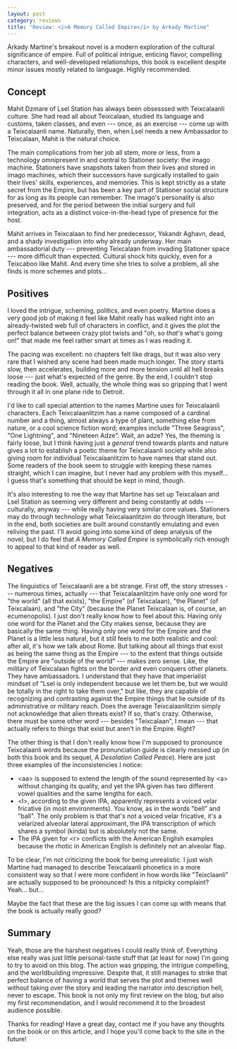 ```yaml
---
layout: post
category: reviews
title: "Review: <i>A Memory Called Empire</i> by Arkady Martine"
---
```


Arkady Martine's breakout novel is a modern exploration of the cultural significance of empire. Full of political intrigue, enticing flavor, compelling characters, and well-developed relationships, this book is excellent despite minor issues mostly related to language. Highly recommended.

## Concept

Mahit Dzmare of Lsel Station has always been obsesssed with Teixcalaanli culture. She had read all about Teixcalaan, studied its language and customs, taken classes, and even --- once, as an exercise --- come up with a Teixcalaanli name. Naturally, then, when Lsel needs a new Ambassador to Teixcalaan, Mahit is the natural choice.

The main complications from her job all stem, more or less, from a technology omnipresent in and central to Stationer society: the imago machine. Stationers have snapshots taken from their lives and stored in imago machines, which their successors have surgically installed to gain their lives' skills, experiences, and memories. This is kept strictly as a state secret from the Empire, but has been a key part of Stationer social structure for as long as its people can remember. The imago's personality is also preserved, and for the period between the initial surgery and full integration, acts as a distinct voice-in-the-head type of presence for the host.

Mahit arrives in Teixcalaan to find her predecessor, Yskandr Aghavn, dead, and a shady investigation into why already underway. Her main ambassadorial duty --- preventing Teixcalaan from invading Stationer space --- more difficult than expected. Cultural shock hits quickly, even for a Teixcaboo like Mahit. And every time she tries to solve a problem, all she finds is more schemes and plots...

## Positives

I loved the intrigue, scheming, politics, and even poetry. Martine does a very good job of making it feel like Mahit really has walked right into an already-twisted web full of characters in conflict, and it gives the plot the perfect balance between crazy plot twists and "oh, so *that's* what's going on!" that made me feel rather smart at times as I was reading it.

The pacing was excellent: no chapters felt like drags, but it was also very rare that I wished any scene had been made much longer. The story starts slow, then accelerates, building more and more tension until all hell breaks loose --- just what's expected of the genre. By the end, I couldn't stop reading the book. Well, actually, the whole thing was so gripping that I went through it all in one plane ride to Detroit.

I'd like to call special attention to the names Martine uses for Teixcalaanli characters. Each Teixcalaanlitzim has a name composed of a cardinal number and a thing, almost always a type of plant, something else from nature, or a cool science fiction word; examples include "Three Seagrass", "One Lightning", and "Nineteen Adze". Wait, an adze? Yes, the theming is fairly loose, but I think having just a *general* trend towards plants and nature gives a lot to establish a poetic theme for Teixcalaanli society while also giving room for individual Teixcalaanlitzim to have names that stand out. Some readers of the book seem to struggle with keeping these names straight, which I can imagine, but I never had any problem with this myself... I guess that's something that should be kept in mind, though.

It's also interesting to me the way that Martine has set up Teixcalaan and Lsel Station as seeming very different and being constantly at odds --- culturally, anyway --- while really having very similar core values. Stationers may do through technology what Teixcalaanlitzim do through literature, but in the end, both societies are built around constantly emulating and even reliving the past. I'll avoid going into some kind of deep analysis of the novel, but I do feel that *A Memory Called Empire* is symbolically rich enough to appeal to that kind of reader as well.

## Negatives

The linguistics of Teixcalaanli are a bit strange. First off, the story stresses --- numerous times, actually --- that Teixcalaanlitzim have only one word for "the world" (all that exists), "the Empire" (of Teixcalaan), "the Planet" (of Teixcalaan), and "the City" (because the Planet Teixcalaan is, of course, an ecumenopolis). I just don't really know how to feel about this. Having only one word for the Planet and the City makes sense, because they are basically the same thing. Having only one word for the Empire and the Planet is a little less natural, but it still feels to me both realistic and cool: after all, it's how we talk about Rome. But talking about all things that exist as being the same thing as the Empire --- to the extent that things outside the Empire are "outside of the world" --- makes zero sense. Like, the military of Teixcalaan fights on the border and even conquers other planets. They have ambassadors. I understand that they have that imperialist mindset of "Lsel is only independent because we let them be, but we would be totally in the right to take them over," but like, they are capable of recognizing and contrasting against the Empire things that lie outside of its administrative or military reach. Does the average Teixcalaanlitzim simply not acknowledge that alien threats exist? If so, that's crazy. Otherwise, there must be some other word --- besides "Teixcalaan", I mean --- that actually refers to things that exist but aren't in the Empire. Right?

The other thing is that I don't really know how I'm supposed to pronounce Teixcalaanli words because the pronunciation guide is clearly messed up (in both this book and its sequel, *A Desolation Called Peace*). Here are just three examples of the inconsistencies I notice:

- \<aa\> is supposed to extend the length of the sound represented by \<a\> without changing its quality, and yet the IPA given has two different vowel qualities and the same lengths for each.
- \<l\>, according to the given IPA, apparently represents a voiced velar fricative (in most environments). You know, as in the words "bell" and "ball". The only problem is that that's not a voiced velar fricative, it's a velarized alveolar lateral approximant, the IPA transcription of which shares a symbol (kinda) but is absolutely not the same.
- The IPA given for \<r\> conflicts with the American English examples because the rhotic in American English is definitely not an alveolar flap.

To be clear, I'm not criticizing the book for being unrealistic. I just wish Martine had managed to describe Teixcalaanli phonetics in a more consistent way so that I were more confident in how words like "Teixclaanli" are actually supposed to be pronounced! Is this a nitpicky complaint? Yeah... but...

Maybe the fact that these are the big issues I can come up with means that the book is actually really good?

## Summary

Yeah, those are the harshest negatives I could really think of. Everything else really was just little personal-taste stuff that (at least for now) I'm going to try to avoid on this blog. The action was gripping, the intrigue compelling, and the worldbuilding impressive. Despite that, it still manages to strike that perfect balance of having a world that serves the plot and themes well without taking over the story and leading the narrator into description hell, never to escape. This book is not only my first review on the blog, but also my first recommendation, and I would recommend it to the broadest audience possible.

Thanks for reading! Have a great day, contact me if you have any thoughts on the book or on this article, and I hope you'll come back to the site in the future!
